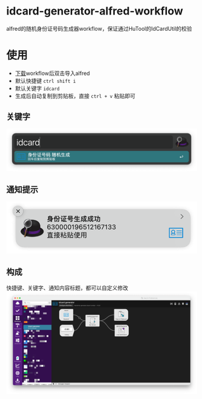 # idcard-generator-alfred-workflow
alfred的随机身份证号码生成器workflow，保证通过HuTool的IdCardUtil的校验
# 使用
- [下载](https://github.com/kuweiguge/idcard-generator-alfred-workflow/releases/download/1.0.0/idcard_generator.alfredworkflow)workflow后双击导入alfred
- 默认快捷键 `ctrl shift i`
- 默认关键字 `idcard`
- 生成后自动复制到剪贴板，直接 `ctrl + v` 粘贴即可

## 关键字
![aa](asserts/1.png)
## 通知提示
![aa](asserts/2.png)
## 构成
快捷键、关键字、通知内容标题，都可以自定义修改
![aa](asserts/3.png)
